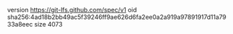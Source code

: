 version https://git-lfs.github.com/spec/v1
oid sha256:4ad18b2bb49ac5f39246ff9ae626d6fa2ee0a2a919a97891917d11a7933a8eec
size 4073
